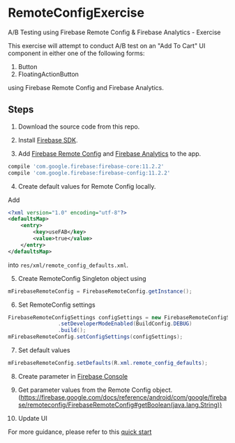 # RemoteConfigExercise
A/B Testing using Firebase Remote Config &amp; Firebase Analytics - Exercise

This exercise will attempt to conduct A/B test on an "Add To Cart" UI component in either one of the following forms:
1. Button
2. FloatingActionButton

using Firebase Remote Config and Firebase Analytics.

## Steps
1. Download the source code from this repo.

2. Install [Firebase SDK](https://firebase.google.com/docs/android/setup).

3. Add [Firebase Remote Config](https://firebase.google.com/docs/remote-config/use-config-android) and [Firebase Analytics](https://firebase.google.com/docs/analytics/android/start/) to the app.

```groovy
compile 'com.google.firebase:firebase-core:11.2.2'
compile 'com.google.firebase:firebase-config:11.2.2'
```

4. Create default values for Remote Config locally.

Add
```xml
<?xml version="1.0" encoding="utf-8"?>
<defaultsMap>
    <entry>
        <key>useFAB</key>
        <value>true</value>
    </entry>
</defaultsMap>
```
into ```res/xml/remote_config_defaults.xml```.

5. Create RemoteConfig Singleton object using
```Java
mFirebaseRemoteConfig = FirebaseRemoteConfig.getInstance();
```

6. Set RemoteConfig settings
```Java
FirebaseRemoteConfigSettings configSettings = new FirebaseRemoteConfigSettings.Builder()
                .setDeveloperModeEnabled(BuildConfig.DEBUG)
                .build();
mFirebaseRemoteConfig.setConfigSettings(configSettings);
```

7. Set default values
```Java
mFirebaseRemoteConfig.setDefaults(R.xml.remote_config_defaults);
```

8. Create parameter in [Firebase Console](https://console.firebase.google.com/u/0/)

9. Get parameter values from the Remote Config object. (https://firebase.google.com/docs/reference/android/com/google/firebase/remoteconfig/FirebaseRemoteConfig#getBoolean(java.lang.String))

10. Update UI

For more guidance, please refer to this [quick start](https://firebase.google.com/docs/remote-config/android)
